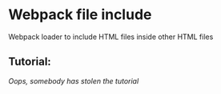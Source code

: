 # Webpack file include
Webpack loader to include HTML files inside other HTML files

## Tutorial:
*Oops, somebody has stolen the tutorial*
